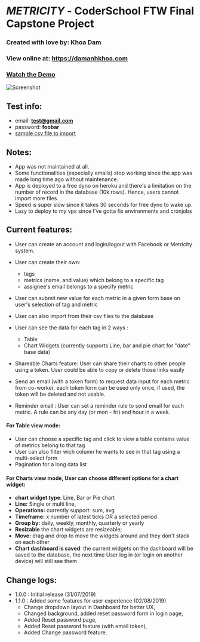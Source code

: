# *METRICITY* - CoderSchool FTW Final Capstone Project
### Created with love by: Khoa Dam
### View online at: https://damanhkhoa.com
### [Watch the Demo](https://www.loom.com/share/3b1f0ba0f5b64d8889742f77fb74426a)

![Screenshot](https://github.com/kyakaze/Metricity-backend/blob/master/screenshot.png)


## Test info:
- email: **test@gmail.com**
- password: **foobar**
- [sample csv file to import](https://www.dropbox.com/s/tv2dfn647so9ypz/avocadodate.csv?dl=0)


## Notes: 
 - App was not maintained at all.
 - Some functionalities (especially emails) stop working since the app was made long time ago without maintenance. 
 - App is deployed to a free dyno on heroku and there's a limitation on the number of record in the database (10k rows). Hence, users cannot import more files.
 - Speed is super slow since it takes 30 seconds for free dyno to wake up.
 - Lazy to deploy to my vps since I've gotta fix environments and cronjobs

## Current features:
 - User can create an account and login/logout  with Facebook or Metricity system.
 - User can create their own: 
      - tags
      - metrics (name, and value) which belong to a specific tag
      - assignee's email belongs to a specify metric

 - User can submit new value for each metric in a given form base on user's selection of tag and metric
 - User can also import from their csv files to the database
  
 - User can see the data for each tag in 2 ways :
      - Table
      - Chart Widgets (currently supports Line, bar and pie chart for "date" base data)

 - Shareable Charts feature: User can share their charts to other people using a token. User could be able to copy or delete those links easily  
 - Send an email (with a token form) to request data input for each metric from co-worker,  each token form can be used only once, if used, the token will be deleted and not usable.
 - Reminder email : User can set a reminder rule to send email for each metric. A rule can be any day (or mon - fri) and hour in a week.

####  For Table view mode:
- User can choose a specific tag and click to view a table contains value of metrics belong to that tag
- User can also filter wich column he wants to see in that tag using a multi-select form
- Pagination for a long data list

####  For Charts view mode, User can choose different options for a chart widget: 
- **chart widget type**: Line,  Bar or Pie chart
- **Line:** Single or multi line,
- **Operations:** currently support: sum, avg 
- **Timeframe:** x number of latest ticks OR a selected period
- **Group by:** daily, weekly, monthly, quarterly or yearly
- **Resizable** the chart widgets are resizeable;
- **Move:** drag and drop to move the widgets around and they don't stack on each other 
- **Chart dashboard is saved**: the current widgets on the dashboard will be saved to the database, the next time User log in (or login on another device)  will still see them




## Change logs:
- 1.0.0 : Initial release  (31/07/2019)
- 1.1.0 : Added some features for user experience (02/08/2019) 
     - Change dropdown layout in Dashboard for better UX,
     - Changed background, added reset password form in login page, 
     - Added Reset password page,
     - Added Reset password feature (with email token),
     - Added Change password feature.

